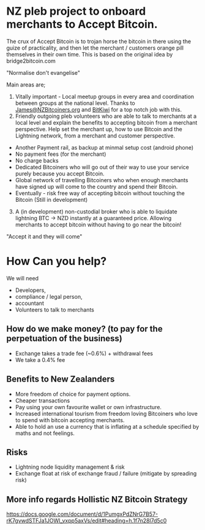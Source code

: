 # NZ pleb project to onboard merchants to Accept Bitcoin. 

The crux of Accept Bitcoin is to trojan horse the bitcoin in there using the guize of practicality, and then let the merchant / customers orange pill themselves in their own time. This is based on the original idea by bridge2bitcoin.com

"Normalise don't evangelise"

Main areas are;
1. Vitally important - Local meetup groups in every area and coordination between groups at the national level. Thanks to James@NZBitcoiners.org and [BitKiwi](https://twitter.com/Bitkiwi1) for a top notch job with this.
2. Friendly outgoing pleb volunteers who are able to talk to merchants at a local level and explain the benefits to accepting bitcoin from a merchant perspective. Help set the merchant up, how to use Bitcoin and the Lightning network, from a merchant and customer perspective.
 * Another Payment rail, as backup at minmal setup cost (android phone)
 * No payment fees (for the merchant)
 * No charge backs
 * Dedicated Bitcoiners who will go out of their way to use your service purely because you accept Bitcoin.
 * Global network of travelling Bitcoiners who when enough merchants have signed up will come to the country and spend their Bitcoin.
 * Eventually - risk free way of accepting bitcoin without touching the Bitcoin (Still in development)
3. A (in development) non-custodial broker who is able to liquidate lightning BTC -> NZD instantly at a guaranteed price. Allowing merchants to accept bitcoin without having to go near the bitcoin!

"Accept it and they will come"

# How Can you help?

We will need
 * Developers, 
 * compliance / legal person, 
 * accountant
 * Volunteers to talk to merchants
 
## How do we make money? (to pay for the perpetuation of the business)
 * Exchange takes a trade fee (~0.6%) + withdrawal fees
 * We take a 0.4% fee

## Benefits to New Zealanders
 * More freedom of choice for payment options.
 * Cheaper transactions
 * Pay using your own favourite wallet or own infrastructure.
 * Increased international tourism from freedom loving Bitcoiners who love to spend with bitcoin accepting merchants.
 * Able to hold an use a currency that is inflating at a schedule specified by maths and not feelings.
 
## Risks
 * Lightning node liquidity management & risk
 * Exchange float at risk of exchange fraud / failure (mitigate by spreading risk)

## More info regards Hollistic NZ Bitcoin Strategy
https://docs.google.com/document/d/1PumgxPdZNrG7B57-rK7gvwdSTFJa1JOWl_vxpp5axVs/edit#heading=h.1f7n28l7d5c0
